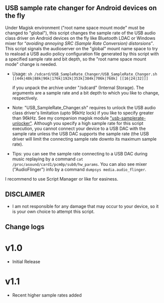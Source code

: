 ## USB sample rate changer for Android devices on the fly

Under Magisk environment ("root name space mount mode" must be changed to "global"), this script changes the sample rate of the USB audio class driver on Android devices on the fly like Bluetooth LDAC or Windows mixer for <q><em>avoiding annoying SRC (Sample Rate Conversion) distorsions</em></q>. This script signals the audioserver on the "global" mount name space to try to reaload a USB audio policy configuration file generated by this script with a specified sample rate and bit depth, so the "root name space mount mode" change is needed.

* Usage: `sh /sdcard/USB_SampleRate_Changer/USB_SampleRate_Changer.sh [[44k|48k|88k|96k|176k|192k|353k|384k|706k|768k] [[16|24|32]]]`

  if you unpack the archive under "/sdcard" (Internal Storage). The arguments are a sample rate and a bit depth to which you like to change, respectively.
* Note: "USB_SampleRate_Changer.sh" requires to unlock the USB audio class driver's limitation (upto 96kHz lock) if you like to specify greater than 96kHz. See my companion magisk module ["usb-samplerate-unlocker"](https://github.com/yzyhk904/usb-samplerate-unlocker). Although you specify a high sample rate for this script execution, you cannot connect your device to a USB DAC with the sample rate unless the USB DAC supports the sample rate (the USB driver will limit the connecting sample rate downto its maximum sample rate).
* Tips: you can see the sample rate connecting to a USB DAC during music replaying by a command `cat /proc/asound/card1/pcm0p/sub0/hw_params`. You can also see mixer ("AudioFlinger") info by a command `dumpsys media.audio_flinger`.

I recommend to use Script Manager or like for easiness.

## DISCLAIMER

* I am not responsible for any damage that may occur to your device, 
   so it is your own choice to attempt this script.

## Change logs

# v1.0
* Initial Release

# v1.1
* Recent higher sample rates added
